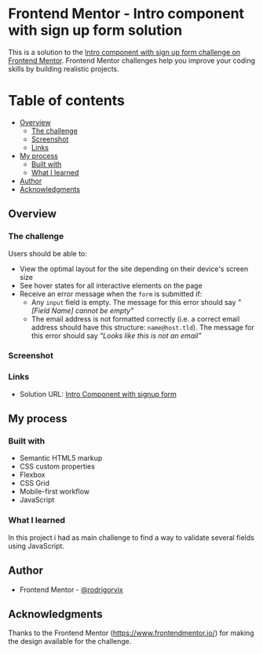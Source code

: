 # Frontend Mentor - Intro component with sign up form solution

This is a solution to the [Intro component with sign up form challenge on Frontend Mentor](https://www.frontendmentor.io/challenges/intro-component-with-signup-form-5cf91bd49edda32581d28fd1). Frontend Mentor challenges help you improve your coding skills by building realistic projects. 

# Table of contents

- [Overview](#overview)
  - [The challenge](#the-challenge)
  - [Screenshot](#screenshot)
  - [Links](#links)
- [My process](#my-process)
  - [Built with](#built-with)
  - [What I learned](#what-i-learned)
- [Author](#author)
- [Acknowledgments](#acknowledgments)

## Overview

### The challenge

Users should be able to:

- View the optimal layout for the site depending on their device's screen size
- See hover states for all interactive elements on the page
- Receive an error message when the `form` is submitted if:
  - Any `input` field is empty. The message for this error should say *"[Field Name] cannot be empty"*
  - The email address is not formatted correctly (i.e. a correct email address should have this structure: `name@host.tld`). The message for this error should say *"Looks like this is not an email"*

### Screenshot



### Links

- Solution URL: [Intro Component with signup form](https://rodrigorvix.github.io/challenges-frontendmentor/intro-component-with-signup-form/)


## My process

### Built with

- Semantic HTML5 markup
- CSS custom properties
- Flexbox
- CSS Grid
- Mobile-first workflow
- JavaScript

### What I learned

In this project i had as main challenge to find a way to validate several fields using JavaScript.  

## Author

- Frontend Mentor - [@rodrigorvix](https://www.frontendmentor.io/profile/rodrigorvix)

## Acknowledgments

Thanks to the Frontend Mentor (https://www.frontendmentor.io/) for making the design available for the challenge.